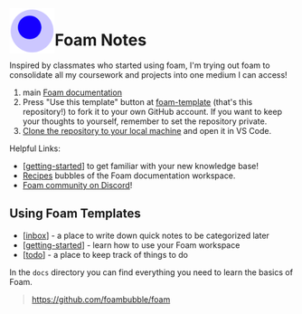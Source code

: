 <img src="attachments/foam-icon.png" width=80 align="left">

# Foam Notes
Inspired by classmates who started using foam, I'm trying out foam to consolidate all my coursework and projects into one medium I can access! 
  
1. main [Foam documentation](https://foambubble.github.io/foam) 
2. Press "Use this template" button at [foam-template](https://github.com/foambubble/foam-template/generate) (that's this repository!) to fork it to your own GitHub account. If you want to keep your thoughts to yourself, remember to set the repository private.
3. [Clone the repository to your local machine](https://help.github.com/en/github/creating-cloning-and-archiving-repositories/cloning-a-repository) and open it in VS Code.

Helpful Links:
- [[getting-started]] to get familiar with your new knowledge base!
- [Recipes](https://foambubble.github.io/foam/recipes/recipes) bubbles of the Foam documentation workspace.
- [Foam community on Discord](https://foambubble.github.io/join-discord/g)!

## Using Foam Templates
- [[inbox]] - a place to write down quick notes to be categorized later
- [[getting-started]] - learn how to use your Foam workspace
- [[todo]] - a place to keep track of things to do

In the `docs` directory you can find everything you need to learn the basics of Foam.

[//begin]: # "Autogenerated link references for markdown compatibility"
[getting-started]: getting-started.md "Getting Started"
[inbox]: inbox.md "Inbox"
[todo]: todo.md "Todo"
[//end]: # "Autogenerated link references"

> <https://github.com/foambubble/foam>
